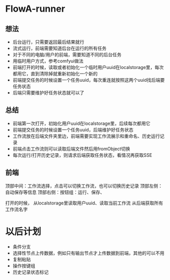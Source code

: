 # FlowA-runner

## 想法
* 后台运行，只需要返回最后结果就行
* 流式运行，前端需要知道后台在运行的所有任务
* 对于不同的电脑/用户的前端，需要知道不同的后台任务
* 用临时用户方式，参考comfyui做法
* 前端打开的时候，读取或者初始化一个临时用户uuid在localstorage里，每次都用它，直到清除掉就重新初始化一个新的
* 前端提交任务的时候设置一个任务uuid，每次重连就按照这两个uuid找后端要任务状态
* 后端只需要维护好任务状态就可以了

## 总结
* 前端第一次打开，初始化用户uuid在localstorage里，后续每次都用它
* 前端提交任务的时候设置一个任务uuid，后端维护好任务状态
* 工作流放在后端文件夹里边，前端需要实现工作流展示和重命名、历史运行记录
* 前端点击工作流则可以读取后端文件然后用fromObject切换
* 每次运行/打开历史记录，则请求后端获取任务状态，看情况再获取SSE

## 前端
顶部中间：工作流选择，点击可以切换工作流，也可以切换历史记录
顶部左侧：自动保存等信息
顶部右侧：按钮组：运行、保存、

打开的时候，
从localstorage里读取用户uuid、读取当前工作流
从后端获取所有工作流名字

# 以后计划
* 条件分支
* 选择性节点上传数据，例如只有输出节点才上传数据到前端，其他的可以不用
* 复制粘贴
* 操作按键组
* 历史记录状态标记